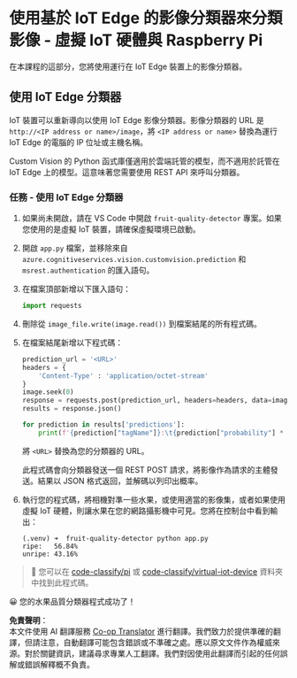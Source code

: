 <!--
CO_OP_TRANSLATOR_METADATA:
{
  "original_hash": "50151d9f9dce2801348a93880ef16d86",
  "translation_date": "2025-08-24T21:47:37+00:00",
  "source_file": "4-manufacturing/lessons/3-run-fruit-detector-edge/single-board-computer.md",
  "language_code": "tw"
}
-->
# 使用基於 IoT Edge 的影像分類器來分類影像 - 虛擬 IoT 硬體與 Raspberry Pi

在本課程的這部分，您將使用運行在 IoT Edge 裝置上的影像分類器。

## 使用 IoT Edge 分類器

IoT 裝置可以重新導向以使用 IoT Edge 影像分類器。影像分類器的 URL 是 `http://<IP address or name>/image`，將 `<IP address or name>` 替換為運行 IoT Edge 的電腦的 IP 位址或主機名稱。

Custom Vision 的 Python 函式庫僅適用於雲端託管的模型，而不適用於託管在 IoT Edge 上的模型。這意味著您需要使用 REST API 來呼叫分類器。

### 任務 - 使用 IoT Edge 分類器

1. 如果尚未開啟，請在 VS Code 中開啟 `fruit-quality-detector` 專案。如果您使用的是虛擬 IoT 裝置，請確保虛擬環境已啟動。

1. 開啟 `app.py` 檔案，並移除來自 `azure.cognitiveservices.vision.customvision.prediction` 和 `msrest.authentication` 的匯入語句。

1. 在檔案頂部新增以下匯入語句：

    ```python
    import requests
    ```

1. 刪除從 `image_file.write(image.read())` 到檔案結尾的所有程式碼。

1. 在檔案結尾新增以下程式碼：

    ```python
    prediction_url = '<URL>'
    headers = {
        'Content-Type' : 'application/octet-stream'
    }
    image.seek(0)
    response = requests.post(prediction_url, headers=headers, data=image)
    results = response.json()
    
    for prediction in results['predictions']:
        print(f'{prediction["tagName"]}:\t{prediction["probability"] * 100:.2f}%')
    ```

    將 `<URL>` 替換為您的分類器的 URL。

    此程式碼會向分類器發送一個 REST POST 請求，將影像作為請求的主體發送。結果以 JSON 格式返回，並解碼以列印出概率。

1. 執行您的程式碼，將相機對準一些水果，或使用適當的影像集，或者如果使用虛擬 IoT 硬體，則讓水果在您的網路攝影機中可見。您將在控制台中看到輸出：

    ```output
    (.venv) ➜  fruit-quality-detector python app.py
    ripe:   56.84%
    unripe: 43.16%
    ```

> 💁 您可以在 [code-classify/pi](../../../../../4-manufacturing/lessons/3-run-fruit-detector-edge/code-classify/pi) 或 [code-classify/virtual-iot-device](../../../../../4-manufacturing/lessons/3-run-fruit-detector-edge/code-classify/virtual-iot-device) 資料夾中找到此程式碼。

😀 您的水果品質分類器程式成功了！

**免責聲明**：  
本文件使用 AI 翻譯服務 [Co-op Translator](https://github.com/Azure/co-op-translator) 進行翻譯。我們致力於提供準確的翻譯，但請注意，自動翻譯可能包含錯誤或不準確之處。應以原文文件作為權威來源。對於關鍵資訊，建議尋求專業人工翻譯。我們對因使用此翻譯而引起的任何誤解或錯誤解釋概不負責。